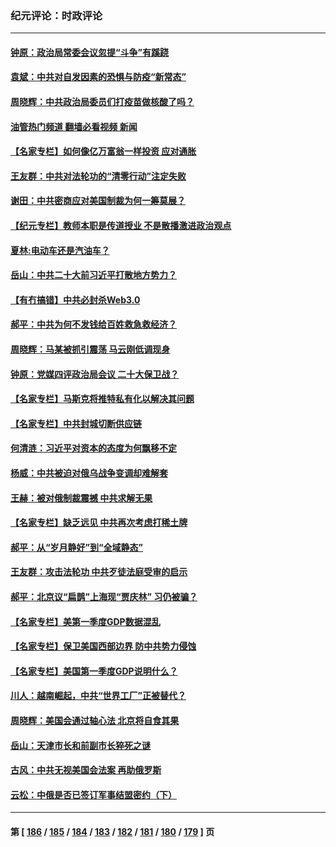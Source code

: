 ### 纪元评论：时政评论
---
#### [钟原：政治局常委会议忽提“斗争”有蹊跷](../../pages/nsc1025/n13728275.md?05070330) 
#### [袁斌：中共对自发因素的恐惧与防疫“新常态”](../../pages/nsc1025/n13728627.md?05070330) 
#### [周晓辉：中共政治局委员们打疫苗做核酸了吗？](../../pages/nsc1025/n13728567.md?05070330) 
#### [油管热门频道 翻墙必看视频 新闻](ok?05070330)
#### [【名家专栏】如何像亿万富翁一样投资 应对通胀](../../pages/nsc1025/n13727916.md?05070330) 
#### [王友群：中共对法轮功的“清零行动”注定失败](../../pages/nsc1025/n13727525.md?05070330) 
#### [谢田：中共密商应对美国制裁为何一筹莫展？](../../pages/nsc1025/n13728088.md?05070330) 
#### [【纪元专栏】教师本职是传道授业 不是散播激进政治观点](../../pages/nsc1025/n13728085.md?05070330) 
#### [夏林:电动车还是汽油车？](../../pages/nsc1025/n13728044.md?05070330) 
#### [岳山：中共二十大前习近平打散地方势力？](../../pages/nsc1025/n13727702.md?05070330) 
#### [【有冇搞错】中共必封杀Web3.0](../../pages/nsc1025/n13727399.md?05070330) 
#### [郝平：中共为何不发钱给百姓救急救经济？](../../pages/nsc1025/n13727708.md?05070330) 
#### [周晓辉：马某被抓引震荡 马云刚低调现身](../../pages/nsc1025/n13726337.md?05070330) 
#### [钟原：党媒四评政治局会议 二十大保卫战？](../../pages/nsc1025/n13727437.md?05070330) 
#### [【名家专栏】马斯克将推特私有化以解决其问题](../../pages/nsc1025/n13727071.md?05070330) 
#### [【名家专栏】中共封城切断供应链](../../pages/nsc1025/n13726949.md?05070330) 
#### [何清涟：习近平对资本的态度为何飘移不定](../../pages/nsc1025/n13727235.md?05070330) 
#### [杨威：中共被迫对俄乌战争变调却难解套](../../pages/nsc1025/n13726588.md?05070330) 
#### [王赫：被对俄制裁震撼 中共求解无果](../../pages/nsc1025/n13726488.md?05070330) 
#### [【名家专栏】缺乏远见 中共再次考虑打稀土牌](../../pages/nsc1025/n13726221.md?05070330) 
#### [郝平：从“岁月静好”到“全域静态”](../../pages/nsc1025/n13725805.md?05070330) 
#### [王友群：攻击法轮功 中共歹徒法庭受审的启示](../../pages/nsc1025/n13725074.md?05070330) 
#### [郝平：北京议“扁鹊”上海现“贾庆林” 习仍被骗？](../../pages/nsc1025/n13725725.md?05070330) 
#### [【名家专栏】美第一季度GDP数据混乱](../../pages/nsc1025/n13725866.md?05070330) 
#### [【名家专栏】保卫美国西部边界 防中共势力侵蚀](../../pages/nsc1025/n13725525.md?05070330) 
#### [【名家专栏】美国第一季度GDP说明什么？](../../pages/nsc1025/n13725561.md?05070330) 
#### [川人：越南崛起，中共“世界工厂”正被替代？](../../pages/nsc1025/n13725717.md?05070330) 
#### [周晓辉：美国会通过轴心法 北京将自食其果](../../pages/nsc1025/n13725706.md?05070330) 
#### [岳山：天津市长和前副市长猝死之谜](../../pages/nsc1025/n13725501.md?05070330) 
#### [古风：中共无视美国会法案 再助俄罗斯](../../pages/nsc1025/n13725457.md?05070330) 
#### [云松：中俄是否已签订军事结盟密约（下）](../../pages/nsc1025/n13725423.md?05070330) 

---
#### 第 [ [186](./186.md?05070330) / [185](./185.md?05070330) / [184](./184.md?05070330) / [183](./183.md?05070330) / [182](./182.md?05070330) / [181](./181.md?05070330) / [180](./180.md?05070330) / [179](./179.md?05070330) ] 页
